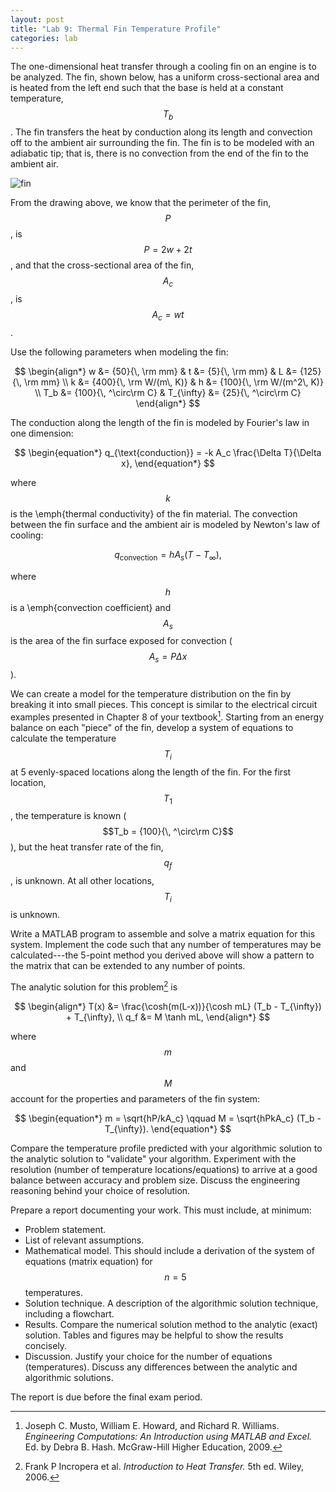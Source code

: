 ```yaml
---
layout: post
title: "Lab 9: Thermal Fin Temperature Profile"
categories: lab
---
```


The one-dimensional heat transfer through a cooling fin on an engine is to be analyzed.
The fin, shown below, has a uniform cross-sectional area and is heated from the left end such that the base is held at a constant temperature, $$T_b$$.
The fin transfers the heat by conduction along its length and convection off to the ambient air surrounding the fin.
The fin is to be modeled with an adiabatic tip; that is, there is no convection from the end of the fin to the ambient air.

![fin](https://dl.dropboxusercontent.com/u/10724484/me190/fin.PNG)

From the drawing above, we know that the perimeter of the fin, $$P$$, is $$P=2w+2t$$,
and that the cross-sectional area of the fin, $$A_c$$, is $$A_c=wt$$.

Use the following parameters when modeling the fin:

$$
\begin{align*}
w &= {50}{\, \rm mm}  & t &= {5}{\, \rm mm} & L &= {125}{\, \rm mm} \\
k &= {400}{\, \rm W/(m\, K)} & h &= {100}{\, \rm W/(m^2\, K)} \\
T_b &= {100}{\, ^\circ\rm C} & T_{\infty} &= {25}{\, ^\circ\rm C}
\end{align*}
$$

The conduction along the length of the fin is modeled by Fourier's law in one dimension:

$$
\begin{equation*}
q_{\text{conduction}} = -k A_c \frac{\Delta T}{\Delta x},
\end{equation*}
$$

where $$k$$ is the \emph{thermal conductivity} of the fin material.
The convection between the fin surface and the ambient air is modeled by Newton's law of cooling:

$$
\begin{equation*}
q_{\text{convection}} = h A_s (T - T_{\infty}),
\end{equation*}
$$

where $$h$$ is a \emph{convection coefficient} and
 $$A_s$$ is the area of the fin surface exposed for convection ($$A_s = P \Delta x$$).

We can create a model for the temperature distribution on the fin by breaking it into small pieces.
This concept is similar to the electrical circuit examples presented in Chapter 8 of your textbook[^1].
Starting from an energy balance on each "piece" of the fin, develop a system of equations
to calculate the temperature $$T_i$$ at 5 evenly-spaced locations along the length of the fin.
For the first location, $$T_1$$, the temperature is known ($$T_b = {100}{\, ^\circ\rm C}$$),
but the heat transfer rate of the fin, $$q_f$$, is unknown. At all other locations, $$T_i$$ is unknown.

Write a MATLAB program to assemble and solve a matrix equation for this system.
Implement the code such that any number of temperatures may be calculated---the
5-point method you derived above will show a pattern to the matrix that can be
extended to any number of points.

The analytic solution for this problem[^2] is

$$
\begin{align*}
T(x) &= \frac{\cosh(m(L-x))}{\cosh mL} (T_b - T_{\infty}) + T_{\infty}, \\
q_f &= M \tanh mL,
\end{align*}
$$

where $$m$$ and $$M$$ account for the properties and parameters of the fin system:

$$
\begin{equation*}
m = \sqrt{hP/kA_c} \qquad M = \sqrt{hPkA_c} (T_b - T_{\infty}).
\end{equation*}
$$

Compare the temperature profile predicted with your algorithmic solution
to the analytic solution to "validate" your algorithm.
Experiment with the resolution (number of temperature locations/equations) to arrive
at a good balance between accuracy and problem size. Discuss the engineering
reasoning behind your choice of resolution.

Prepare a report documenting your work. This must include, at minimum:

- Problem statement.
- List of relevant assumptions.
- Mathematical model.
    This should include a derivation of the system of equations (matrix equation) for $$n=5$$ temperatures.
- Solution technique. A description of the algorithmic solution technique, including a flowchart.
- Results. Compare the numerical solution method to the analytic (exact) solution.
    Tables and figures may be helpful to show the results concisely.
- Discussion. Justify your choice for the number of equations (temperatures).
    Discuss any differences between the analytic and algorithmic solutions.

The report is due before the final exam period.

[^1]: Joseph C. Musto, William E. Howard, and Richard R. Williams.
      *Engineering Computations: An Introduction using MATLAB and Excel.*
      Ed. by Debra B. Hash. McGraw-Hill Higher Education, 2009.

[^2]: Frank P Incropera et al. *Introduction to Heat Transfer.* 5th ed. Wiley, 2006.
